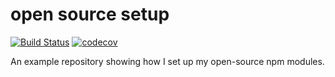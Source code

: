 # open source setup
[![Build Status](https://travis-ci.org/patrickleet/open-source-setup.svg?branch=master)](https://travis-ci.org/patrickleet/open-source-setup)
[![codecov](https://codecov.io/gh/patrickleet/open-source-setup/branch/master/graph/badge.svg)](https://codecov.io/gh/patrickleet/open-source-setup)

An example repository showing how I set up my open-source npm modules.
